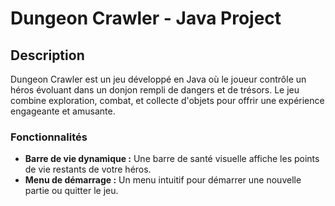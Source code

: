 # Dungeon Crawler - Java Project

## Description
Dungeon Crawler est un jeu développé en Java où le joueur contrôle un héros évoluant dans un donjon rempli de dangers et de trésors. Le jeu combine exploration, combat, et collecte d'objets pour offrir une expérience engageante et amusante.

### Fonctionnalités
- **Barre de vie dynamique :** Une barre de santé visuelle affiche les points de vie restants de votre héros.
- **Menu de démarrage :** Un menu intuitif pour démarrer une nouvelle partie ou quitter le jeu.


